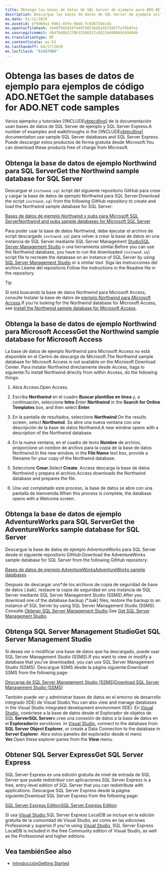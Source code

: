 ```yaml
---
title: Obtenga las bases de datos de SQL Server de ejemplo para ADO.NET ejemplos de código
description: Descargue las bases de datos de SQL Server de ejemplo utilizadas en los ejemplos de código de la documentación de ADO.NET, así como SQL Server y las herramientas de administración
ms.date: 01/11/2019
ms.assetid: ef9d69a1-9461-43fe-94bb-7c836754bcb5
ms.openlocfilehash: 3449f502834f449f5023bd52457d45ffaf9b0fa1
ms.sourcegitcommit: d9470d8b2278b33108332c05224d86049cb9484b
ms.translationtype: MT
ms.contentlocale: es-ES
ms.lasthandoff: 04/17/2020
ms.locfileid: "81607989"
---
```

# <a name="get-the-sample-databases-for-adonet-code-samples"></a><span data-ttu-id="a509e-103">Obtenga las bases de datos de ejemplo para ejemplos de código ADO.NET</span><span class="sxs-lookup"><span data-stu-id="a509e-103">Get the sample databases for ADO.NET code samples</span></span>

<span data-ttu-id="a509e-104">Varios ejemplos y tutoriales [!INCLUDE[vbtecdlinq](../../../../../../includes/vbtecdlinq-md.md)] de la documentación usan bases de datos de SQL Server de ejemplo y SQL Server Express.</span><span class="sxs-lookup"><span data-stu-id="a509e-104">A number of examples and walkthroughs in the [!INCLUDE[vbtecdlinq](../../../../../../includes/vbtecdlinq-md.md)] documentation use sample SQL Server databases and SQL Server Express.</span></span> <span data-ttu-id="a509e-105">Puede descargar estos productos de forma gratuita desde Microsoft.</span><span class="sxs-lookup"><span data-stu-id="a509e-105">You can download these products free of charge from Microsoft.</span></span>

## <a name="get-the-northwind-sample-database-for-sql-server"></a><span data-ttu-id="a509e-106">Obtenga la base de datos de ejemplo Northwind para SQL Server</span><span class="sxs-lookup"><span data-stu-id="a509e-106">Get the Northwind sample database for SQL Server</span></span>

<span data-ttu-id="a509e-107">Descargue el `instnwnd.sql` script del siguiente repositorio GitHub para crear y cargar la base de datos de ejemplo Northwind para SQL Server:</span><span class="sxs-lookup"><span data-stu-id="a509e-107">Download the script `instnwnd.sql` from the following GitHub repository to create and load the Northwind sample database for SQL Server:</span></span>

[<span data-ttu-id="a509e-108">Bases de datos de ejemplo Northwind y pubs para Microsoft SQL Server</span><span class="sxs-lookup"><span data-stu-id="a509e-108">Northwind and pubs sample databases for Microsoft SQL Server</span></span>](https://github.com/Microsoft/sql-server-samples/tree/master/samples/databases/northwind-pubs)

<span data-ttu-id="a509e-109">Para poder usar la base de datos Northwind, debe ejecutar el archivo de script descargado `instnwnd.sql` para volver a crear la base de datos en una instancia de SQL Server mediante SQL Server Management [StudioSQL Server Management Studio](#get_ssms) o una herramienta similar.</span><span class="sxs-lookup"><span data-stu-id="a509e-109">Before you can use the Northwind database, you have to run the downloaded `instnwnd.sql` script file to recreate the database on an instance of SQL Server by using [SQL Server Management Studio](#get_ssms) or a similar tool.</span></span> <span data-ttu-id="a509e-110">Siga las instrucciones del archivo Léame del repositorio.</span><span class="sxs-lookup"><span data-stu-id="a509e-110">Follow the instructions in the Readme file in the repository.</span></span>

> [!TIP]
> <span data-ttu-id="a509e-111">Si está buscando la base de datos Northwind para Microsoft Access, consulte Instalar la base de datos de [ejemplo Northwind para Microsoft Access](#northwind_access).</span><span class="sxs-lookup"><span data-stu-id="a509e-111">If you're looking for the Northwind database for Microsoft Access, see [Install the Northwind sample database for Microsoft Access](#northwind_access).</span></span>

## <a name="get-the-northwind-sample-database-for-microsoft-access"></a><a name="northwind_access"></a><span data-ttu-id="a509e-112">Obtenga la base de datos de ejemplo Northwind para Microsoft Access</span><span class="sxs-lookup"><span data-stu-id="a509e-112">Get the Northwind sample database for Microsoft Access</span></span>

<span data-ttu-id="a509e-113">La base de datos de ejemplo Northwind para Microsoft Access no está disponible en el Centro de descarga de Microsoft.</span><span class="sxs-lookup"><span data-stu-id="a509e-113">The Northwind sample database for Microsoft Access is not available on the Microsoft Download Center.</span></span> <span data-ttu-id="a509e-114">Para instalar Northwind directamente desde Access, haga lo siguiente:</span><span class="sxs-lookup"><span data-stu-id="a509e-114">To install Northwind directly from within Access, do the following things:</span></span>

1. <span data-ttu-id="a509e-115">Abra Acceso.</span><span class="sxs-lookup"><span data-stu-id="a509e-115">Open Access.</span></span>

1. <span data-ttu-id="a509e-116">Escriba **Northwind** en el cuadro **Buscar plantillas en línea** y, a continuación, seleccione **Intro**.</span><span class="sxs-lookup"><span data-stu-id="a509e-116">Enter **Northwind** in the **Search for Online Templates** box, and then select **Enter**.</span></span>

1. <span data-ttu-id="a509e-117">En la pantalla de resultados, seleccione **Northwind**.</span><span class="sxs-lookup"><span data-stu-id="a509e-117">On the results screen, select **Northwind**.</span></span> <span data-ttu-id="a509e-118">Se abre una nueva ventana con una descripción de la base de datos Northwind.</span><span class="sxs-lookup"><span data-stu-id="a509e-118">A new window opens with a description of the Northwind database.</span></span>

1. <span data-ttu-id="a509e-119">En la nueva ventana, en el cuadro de texto **Nombre** de archivo, proporcione un nombre de archivo para la copia de la base de datos Northwind.</span><span class="sxs-lookup"><span data-stu-id="a509e-119">In the new window, in the **File Name** text box, provide a filename for your copy of the Northwind database.</span></span>

1. <span data-ttu-id="a509e-120">Seleccione **Crear**.</span><span class="sxs-lookup"><span data-stu-id="a509e-120">Select **Create**.</span></span> <span data-ttu-id="a509e-121">Access descarga la base de datos Northwind y prepara el archivo.</span><span class="sxs-lookup"><span data-stu-id="a509e-121">Access downloads the Northwind database and prepares the file.</span></span>

1. <span data-ttu-id="a509e-122">Una vez completado este proceso, la base de datos se abre con una pantalla de bienvenida.</span><span class="sxs-lookup"><span data-stu-id="a509e-122">When this process is complete, the database opens with a Welcome screen.</span></span>

## <a name="get-the-adventureworks-sample-database-for-sql-server"></a><span data-ttu-id="a509e-123">Obtenga la base de datos de ejemplo AdventureWorks para SQL Server</span><span class="sxs-lookup"><span data-stu-id="a509e-123">Get the AdventureWorks sample database for SQL Server</span></span>

<span data-ttu-id="a509e-124">Descargue la base de datos de ejemplo AdventureWorks para SQL Server desde el siguiente repositorio GitHub:</span><span class="sxs-lookup"><span data-stu-id="a509e-124">Download the AdventureWorks sample database for SQL Server from the following GitHub repository:</span></span>

[<span data-ttu-id="a509e-125">Bases de datos de ejemplo AdventureWorks</span><span class="sxs-lookup"><span data-stu-id="a509e-125">AdventureWorks sample databases</span></span>](https://github.com/Microsoft/sql-server-samples/releases/tag/adventureworks)

<span data-ttu-id="a509e-126">Después de descargar uno\*de los archivos de copia de seguridad de base de datos (.bak), restaure la copia de seguridad en una instancia de SQL Server mediante SQL Server Management Studio (SSMS).</span><span class="sxs-lookup"><span data-stu-id="a509e-126">After you download one of the database backup (\*.bak) files, restore the backup to an instance of SQL Server by using SQL Server Management Studio (SSMS).</span></span> <span data-ttu-id="a509e-127">Consulte [Obtener SQL Server Management Studio](#get_ssms).</span><span class="sxs-lookup"><span data-stu-id="a509e-127">See [Get SQL Server Management Studio](#get_ssms).</span></span>

## <a name="get-sql-server-management-studio"></a><a name="get_ssms"></a><span data-ttu-id="a509e-128">Obtenga SQL Server Management Studio</span><span class="sxs-lookup"><span data-stu-id="a509e-128">Get SQL Server Management Studio</span></span>
<span data-ttu-id="a509e-129">Si desea ver o modificar una base de datos que ha descargado, puede usar SQL Server Management Studio (SSMS).</span><span class="sxs-lookup"><span data-stu-id="a509e-129">If you want to view or modify a database that you've downloaded, you can use SQL Server Management Studio (SSMS).</span></span> <span data-ttu-id="a509e-130">Descargue SSMS desde la página siguiente:</span><span class="sxs-lookup"><span data-stu-id="a509e-130">Download SSMS from the following page:</span></span>

[<span data-ttu-id="a509e-131">Descarga de SQL Server Management Studio (SSMS)</span><span class="sxs-lookup"><span data-stu-id="a509e-131">Download SQL Server Management Studio (SSMS)</span></span>](/sql/ssms/download-sql-server-management-studio-ssms)

<span data-ttu-id="a509e-132">También puede ver y administrar bases de datos en el entorno de desarrollo integrado (IDE) de Visual Studio.</span><span class="sxs-lookup"><span data-stu-id="a509e-132">You can also view and manage databases in the Visual Studio integrated development environment (IDE).</span></span> <span data-ttu-id="a509e-133">En [Visual Studio](https://www.visualstudio.com/downloads/?utm_medium=microsoft&utm_source=docs.microsoft.com&utm_campaign=button+cta&utm_content=download+vs2019), conéctese a la base de datos desde el Explorador de objetos de SQL **ServerSQL Server**o cree una conexión de datos a la base de datos en el **Explorador**de servidores .</span><span class="sxs-lookup"><span data-stu-id="a509e-133">In [Visual Studio](https://www.visualstudio.com/downloads/?utm_medium=microsoft&utm_source=docs.microsoft.com&utm_campaign=button+cta&utm_content=download+vs2019), connect to the database from **SQL Server Object Explorer**, or create a Data Connection to the database in **Server Explorer**.</span></span> <span data-ttu-id="a509e-134">Abra estos paneles del explorador desde el menú **Ver.**</span><span class="sxs-lookup"><span data-stu-id="a509e-134">Open these explorer panes from the **View** menu.</span></span>

## <a name="get-sql-server-express"></a><a name="get_sql"></a><span data-ttu-id="a509e-135">Obtener SQL Server Express</span><span class="sxs-lookup"><span data-stu-id="a509e-135">Get SQL Server Express</span></span>

<span data-ttu-id="a509e-136">SQL Server Express es una edición gratuita de nivel de entrada de SQL Server que puede redistribuir con aplicaciones.</span><span class="sxs-lookup"><span data-stu-id="a509e-136">SQL Server Express is a free, entry-level edition of SQL Server that you can redistribute with applications.</span></span> <span data-ttu-id="a509e-137">Descargue SQL Server Express desde la página siguiente:</span><span class="sxs-lookup"><span data-stu-id="a509e-137">Download SQL Server Express from the following page:</span></span>
  
[<span data-ttu-id="a509e-138">SQL Server Express Edition</span><span class="sxs-lookup"><span data-stu-id="a509e-138">SQL Server Express Edition</span></span>](https://www.microsoft.com/sql-server/sql-server-editions-express)

<span data-ttu-id="a509e-139">Si usa [Visual Studio,](https://www.visualstudio.com/downloads/?utm_medium=microsoft&utm_source=docs.microsoft.com&utm_campaign=button+cta&utm_content=download+vs2019)SQL Server Express LocalDB se incluye en la edición gratuita de la comunidad de Visual Studio, así como en las ediciones Professional y superior.</span><span class="sxs-lookup"><span data-stu-id="a509e-139">If you're using [Visual Studio](https://www.visualstudio.com/downloads/?utm_medium=microsoft&utm_source=docs.microsoft.com&utm_campaign=button+cta&utm_content=download+vs2019), SQL Server Express LocalDB is included in the free Community edition of Visual Studio, as well as the Professional and higher editions.</span></span>  

## <a name="see-also"></a><span data-ttu-id="a509e-140">Vea también</span><span class="sxs-lookup"><span data-stu-id="a509e-140">See also</span></span>

- [<span data-ttu-id="a509e-141">Introducción</span><span class="sxs-lookup"><span data-stu-id="a509e-141">Getting Started</span></span>](getting-started.md)
